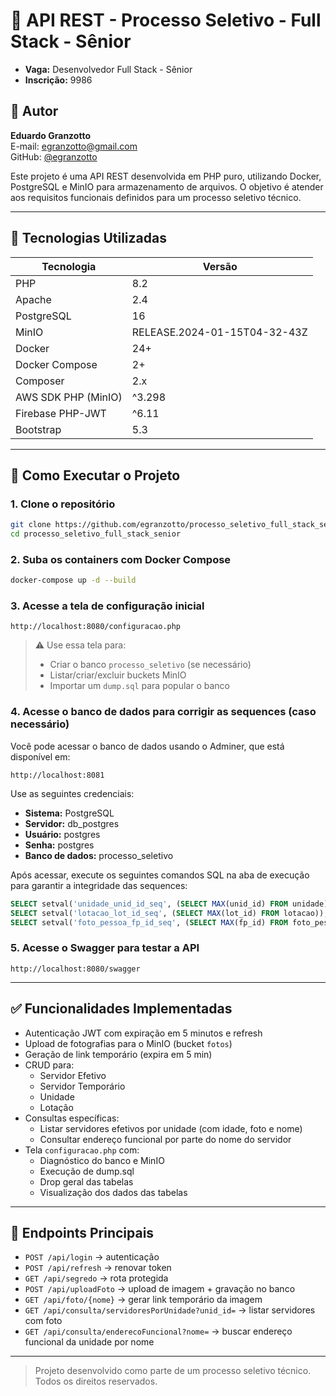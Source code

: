 # 📘 API REST - Processo Seletivo - Full Stack - Sênior

- **Vaga:** Desenvolvedor Full Stack - Sênior
- **Inscrição:** 9986

## 👤 Autor

**Eduardo Granzotto**  
E-mail: [egranzotto@gmail.com](mailto:egranzotto@gmail.com)  
GitHub: [@egranzotto](https://github.com/egranzotto)


Este projeto é uma API REST desenvolvida em PHP puro, utilizando Docker, PostgreSQL e MinIO para armazenamento de arquivos. O objetivo é atender aos requisitos funcionais definidos para um processo seletivo técnico.

---

## 🚀 Tecnologias Utilizadas

| Tecnologia         | Versão           |
|--------------------|------------------|
| PHP                | 8.2              |
| Apache             | 2.4              |
| PostgreSQL         | 16               |
| MinIO              | RELEASE.2024-01-15T04-32-43Z |
| Docker             | 24+              |
| Docker Compose     | 2+               |
| Composer           | 2.x              |
| AWS SDK PHP (MinIO)| ^3.298           |
| Firebase PHP-JWT   | ^6.11            |
| Bootstrap          | 5.3              |

---

## 🧰 Como Executar o Projeto

### 1. Clone o repositório
```bash
git clone https://github.com/egranzotto/processo_seletivo_full_stack_senior.git
cd processo_seletivo_full_stack_senior
```

### 2. Suba os containers com Docker Compose
```bash
docker-compose up -d --build
```

### 3. Acesse a tela de configuração inicial
```
http://localhost:8080/configuracao.php
```

> ⚠️ Use essa tela para:
> - Criar o banco `processo_seletivo` (se necessário)
> - Listar/criar/excluir buckets MinIO
> - Importar um `dump.sql` para popular o banco

### 4. Acesse o banco de dados para corrigir as sequences (caso necessário)

Você pode acessar o banco de dados usando o Adminer, que está disponível em:
```
http://localhost:8081
```

Use as seguintes credenciais:
- **Sistema:** PostgreSQL
- **Servidor:** db_postgres
- **Usuário:** postgres
- **Senha:** postgres
- **Banco de dados:** processo_seletivo

Após acessar, execute os seguintes comandos SQL na aba de execução para garantir a integridade das sequences:
```sql
SELECT setval('unidade_unid_id_seq', (SELECT MAX(unid_id) FROM unidade));
SELECT setval('lotacao_lot_id_seq', (SELECT MAX(lot_id) FROM lotacao));
SELECT setval('foto_pessoa_fp_id_seq', (SELECT MAX(fp_id) FROM foto_pessoa));
```

### 5. Acesse o Swagger para testar a API
```
http://localhost:8080/swagger
```

---

## ✅ Funcionalidades Implementadas

- Autenticação JWT com expiração em 5 minutos e refresh
- Upload de fotografias para o MinIO (bucket `fotos`)
- Geração de link temporário (expira em 5 min)
- CRUD para:
  - Servidor Efetivo
  - Servidor Temporário
  - Unidade
  - Lotação
- Consultas específicas:
  - Listar servidores efetivos por unidade (com idade, foto e nome)
  - Consultar endereço funcional por parte do nome do servidor
- Tela `configuracao.php` com:
  - Diagnóstico do banco e MinIO
  - Execução de dump.sql
  - Drop geral das tabelas
  - Visualização dos dados das tabelas

---

## 🔗 Endpoints Principais

- `POST /api/login` → autenticação
- `POST /api/refresh` → renovar token
- `GET /api/segredo` → rota protegida
- `POST /api/uploadFoto` → upload de imagem + gravação no banco
- `GET /api/foto/{nome}` → gerar link temporário da imagem
- `GET /api/consulta/servidoresPorUnidade?unid_id=` → listar servidores com foto
- `GET /api/consulta/enderecoFuncional?nome=` → buscar endereço funcional da unidade por nome


---

> Projeto desenvolvido como parte de um processo seletivo técnico. Todos os direitos reservados.
